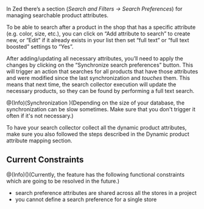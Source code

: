 In Zed there’s a section (*Search and Filters -> Search Preferences*) for managing searchable product attributes.

To be able to search after a product in the shop that has a specific attribute (e.g. color, size, etc.), you can click on “Add attribute to search” to create new, or “Edit” if it already exists in your list then set “full text” or “full text boosted” settings to “Yes”.

After adding/updating all necessary attributes, you’ll need to apply the changes by clicking on the “Synchronize search preferences” button. This will trigger an action that searches for all products that have those attributes and were modified since the last synchronization and *touches* them. This means that next time, the search collector execution will update the necessary products, so they can be found by performing a full text search.

@(Info)(Synchronization )(Depending on the size of your database, the synchronization can be slow sometimes. Make sure that you don't trigger it often if it's not necessary.)

To have your search collector collect all the dynamic product attributes, make sure you also followed the steps described in the Dynamic product attribute mapping section.

## Current Constraints

@(Info)()(Currently, the feature has the following functional constraints which are going to be resolved in the future.)

* search preference attributes are shared across all the stores in a project
* you cannot define a search preference for a single store